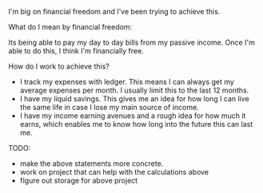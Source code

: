 I'm big on financial freedom and I've been trying to achieve this.


What do I mean by financial freedom:

Its being able to pay my day to day bills from my passive income. Once I'm able
to do this, I think I'm financially free.

How do I work to achieve this?

- I track my expenses with ledger. This means I can always get my average
  expenses per month. I usually limit this to the last 12 months.
- I have my liquid savings. This gives me an idea for how long I can live the
  same life in case I lose my main source of income.
- I have my income earning avenues and a rough idea for how much it earns, which
  enables me to know how long into the future this can last me.
  
  
 TODO:
 - make the above statements more concrete.
 - work on project that can help with the calculations above
 - figure out storage for above project
